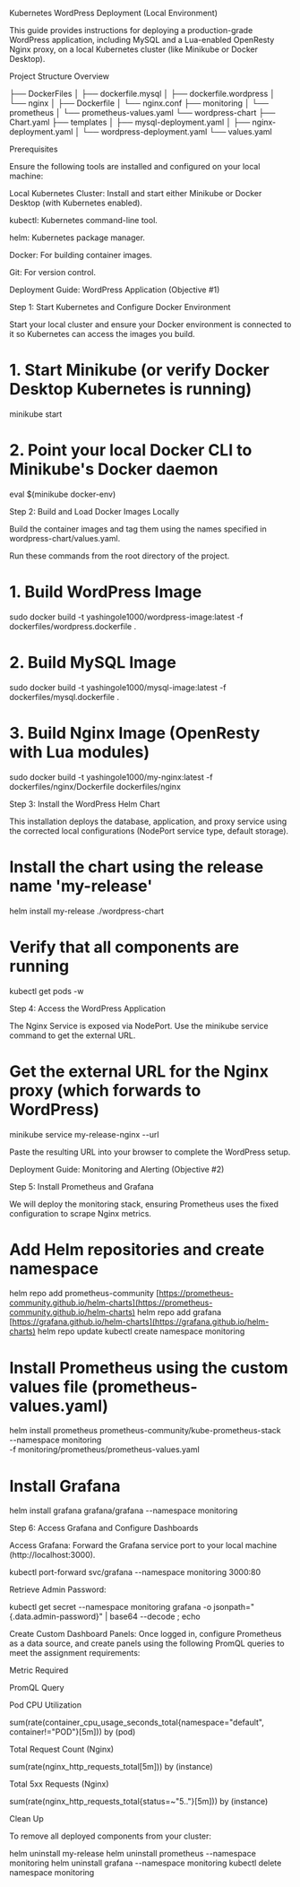 Kubernetes WordPress Deployment (Local Environment)

This guide provides instructions for deploying a production-grade WordPress application, including MySQL and a Lua-enabled OpenResty Nginx proxy, on a local Kubernetes cluster (like Minikube or Docker Desktop).

Project Structure Overview

├── DockerFiles
│   ├── dockerfile.mysql
│   ├── dockerfile.wordpress
│   └── nginx
│       ├── Dockerfile
│       └── nginx.conf
├── monitoring
│   └── prometheus
│       └── prometheus-values.yaml
└── wordpress-chart
    ├── Chart.yaml
    ├── templates
    │   ├── mysql-deployment.yaml
    │   ├── nginx-deployment.yaml
    │   └── wordpress-deployment.yaml
    └── values.yaml


Prerequisites

Ensure the following tools are installed and configured on your local machine:

Local Kubernetes Cluster: Install and start either Minikube or Docker Desktop (with Kubernetes enabled).

kubectl: Kubernetes command-line tool.

helm: Kubernetes package manager.

Docker: For building container images.

Git: For version control.

Deployment Guide: WordPress Application (Objective #1)

Step 1: Start Kubernetes and Configure Docker Environment

Start your local cluster and ensure your Docker environment is connected to it so Kubernetes can access the images you build.

# 1. Start Minikube (or verify Docker Desktop Kubernetes is running)
minikube start

# 2. Point your local Docker CLI to Minikube's Docker daemon
eval $(minikube docker-env)


Step 2: Build and Load Docker Images Locally

Build the container images and tag them using the names specified in wordpress-chart/values.yaml.

Run these commands from the root directory of the project.

# 1. Build WordPress Image
sudo docker build -t yashingole1000/wordpress-image:latest -f dockerfiles/wordpress.dockerfile .

# 2. Build MySQL Image
sudo docker build -t yashingole1000/mysql-image:latest -f dockerfiles/mysql.dockerfile .

# 3. Build Nginx Image (OpenResty with Lua modules)
sudo docker build -t yashingole1000/my-nginx:latest -f dockerfiles/nginx/Dockerfile dockerfiles/nginx


Step 3: Install the WordPress Helm Chart

This installation deploys the database, application, and proxy service using the corrected local configurations (NodePort service type, default storage).

# Install the chart using the release name 'my-release'
helm install my-release ./wordpress-chart

# Verify that all components are running
kubectl get pods -w


Step 4: Access the WordPress Application

The Nginx Service is exposed via NodePort. Use the minikube service command to get the external URL.

# Get the external URL for the Nginx proxy (which forwards to WordPress)
minikube service my-release-nginx --url


Paste the resulting URL into your browser to complete the WordPress setup.

Deployment Guide: Monitoring and Alerting (Objective #2)

Step 5: Install Prometheus and Grafana

We will deploy the monitoring stack, ensuring Prometheus uses the fixed configuration to scrape Nginx metrics.

# Add Helm repositories and create namespace
helm repo add prometheus-community [https://prometheus-community.github.io/helm-charts](https://prometheus-community.github.io/helm-charts)
helm repo add grafana [https://grafana.github.io/helm-charts](https://grafana.github.io/helm-charts)
helm repo update
kubectl create namespace monitoring

# Install Prometheus using the custom values file (prometheus-values.yaml)
helm install prometheus prometheus-community/kube-prometheus-stack \
  --namespace monitoring \
  -f monitoring/prometheus/prometheus-values.yaml

# Install Grafana
helm install grafana grafana/grafana --namespace monitoring


Step 6: Access Grafana and Configure Dashboards

Access Grafana: Forward the Grafana service port to your local machine (http://localhost:3000).

kubectl port-forward svc/grafana --namespace monitoring 3000:80


Retrieve Admin Password:

kubectl get secret --namespace monitoring grafana -o jsonpath="{.data.admin-password}" | base64 --decode ; echo


Create Custom Dashboard Panels: Once logged in, configure Prometheus as a data source, and create panels using the following PromQL queries to meet the assignment requirements:

Metric Required

PromQL Query

Pod CPU Utilization

sum(rate(container_cpu_usage_seconds_total{namespace="default", container!="POD"}[5m])) by (pod)

Total Request Count (Nginx)

sum(rate(nginx_http_requests_total[5m])) by (instance)

Total 5xx Requests (Nginx)

sum(rate(nginx_http_requests_total{status=~"5.."}[5m])) by (instance)

Clean Up

To remove all deployed components from your cluster:

helm uninstall my-release
helm uninstall prometheus --namespace monitoring
helm uninstall grafana --namespace monitoring
kubectl delete namespace monitoring
